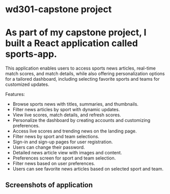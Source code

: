 # wd301-capstone project
# As part of my capstone project, I built a React application called sports-app.

This application enables users to access sports news articles, real-time match scores, and match details, while also offering personalization options for a tailored dashboard, including selecting favorite sports and teams for customized updates.

Features:
* Browse sports news with titles, summaries, and thumbnails.
* Filter news articles by sport with dynamic updates.
* View live scores, match details, and refresh scores.
* Personalize the dashboard by creating accounts and customizing preferences.
* Access live scores and trending news on the landing page.
* Filter news by sport and team selections.
* Sign-in and sign-up pages for user registration.
* Users can change their password.
* Detailed news article view with images and content.
* Preferences screen for sport and team selection.
* Filter news based on user preferences.
* Users can see favorite news articles based on selected sport and team.

## Screenshots of application